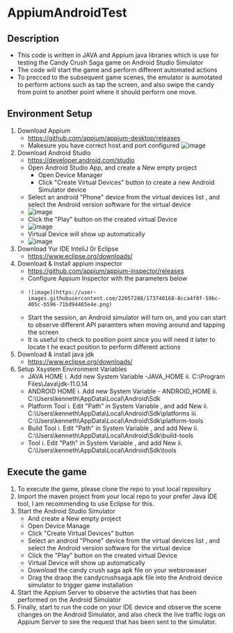 # AppiumAndroidTest
## Description
   - This code is written in JAVA and Appium java libraries which is use for testing the Candy Crush Saga game on Android Studio Simulator
   - The code will start the game and perform different automated actions 
   - To precced to the subsequent game scenes, the emulator is aumotated to perform actions such as tap the screen,  and also swipe the candy from point to another point where it should perform one move. 


## Environment Setup 
1) Download Appium 
    - https://github.com/appium/appium-desktop/releases
    - Makesure you have correct host and port configured 
     ![image](https://user-images.githubusercontent.com/22057288/173740849-8445ca23-0301-4e83-97d8-25696ffd7712.png)
2) Download Android Studio
    - https://developer.android.com/studio
    - Open Android Studio App, and create a New empty project
	  - Open Device Manager 
	  - Click "Create Virtual Devices" button to create a new Android Simulator device
    - Select an android "Phone" device from the virtual devices list , and select the Android version software for the virtual device
    - ![image](https://user-images.githubusercontent.com/22057288/173740989-87b4b11d-d20f-42db-b058-11c991183bf5.png)
    - Click the "Play" button on the created virtual Device
    - ![image](https://user-images.githubusercontent.com/22057288/173741837-835f8308-3ba3-454a-90ca-f67559e08f57.png)
    -  Virtual Device will show up automatically
    - ![image](https://user-images.githubusercontent.com/22057288/173741422-13fdf66e-0543-43a7-a79a-7a15d9283147.png)
3) Download Yur IDE InteliJ 0r Eclipse
    - https://www.eclipse.org/downloads/
5) Download & Install appium inspector
    - https://github.com/appium/appium-inspector/releases
    - Configure Appium Inspector with the parameters below
    -     ![image](https://user-images.githubusercontent.com/22057288/173740168-8cca4f0f-59bc-405c-b596-71bd94465e4e.png)
    - Start the session, an Android simulator will turn on, and you can start to observe different API paramters when moving around and tapping the screen
    - It is useful to check to position point since you will need it later to locate t he exact position to perform different actions
5) Download & install java jdk
    - https://www.eclipse.org/downloads/
7) Setup Xsystem Environment Variables
    - JAVA HOME
			i. Add new System Variable -JAVA_HOME
			ii. C:\Program Files\Java\jdk-11.0.14
	- ANDROID HOME
			i. Add new System Variable - ANDROID_HOME
			ii. C:\Users\kenneth\AppData\Local\Android\Sdk
	- Platform Tool
			i. Edit "Path" in System Variable , and add New 
			ii. C:\Users\kenneth\AppData\Local\Android\Sdk\platforms
			iii. C:\Users\kenneth\AppData\Local\Android\Sdk\platform-tools
	- Build Tool
			i. Edit "Path" in System Variable , and add New 
			ii. C:\Users\kenneth\AppData\Local\Android\Sdk\build-tools
	- Tool
			i. Edit "Path" in System Variable , and add New 
            ii. C:\Users\kenneth\AppData\Local\Android\Sdk\tools

## Execute the game
1) To execute the game, please clone the repo to yout local repository
2) Import the maven project from your local repo to your prefer Java IDE tool, I am recommending to use Eclipse for this.
3) Start the Android Studio Simulator
    - And create a New empty project
    - Open Device Manage
    - Click "Create Virtual Devices" button
    - Select an android "Phone" device from the virtual devices list , and select the Android version software for the virtual device
	- Click the "Play" button on the created virtual Device
	- Virtual Device will show up automatically 
	- Download the candy crush saga apk file on your websrowaser
	- Drag the draop the  candycrushsaga.apk file into the Android device simulator to trigger game installation
4) Start the Appium Server to observe the activties that has been performed on the Android Simulator
5) Finally, start to run the code on your IDE device and observe the scene changes on the Android Simulator, and also check the live traffic logs on Appium Server to see the request that has been sent to the simulator.



